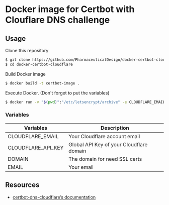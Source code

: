 # Docker image for Certbot with Clouflare DNS challenge

## Usage

Clone this repository

```sh
$ git clone https://github.com/PharmaceuticalDesign/docker-certbot-cloudflare.git
$ cd docker-certbot-cloudflare
```

Build Docker image

```sh
$ docker build -t certbot-image .
```

Execute Docker. (Don't forget to put the variables)

```sh
$ docker run -v "$(pwd)":"/etc/letsencrypt/archive" -e CLOUDFLARE_EMAIL={dns_cloudflare_email} CLOUDFLARE_API_KEY={dns_cloudflare_api_key} -e DOMAIN={domain} -e EMAIL={email} --rm certbot-image
```

### Variables

| Variables              | Description                    |
|------------------------|--------------------------------|
| CLOUDFLARE_EMAIL       | Your Cloudflare account email |
| CLOUDFLARE_API_KEY     | Global API Key of your Cloudflare domain |
| DOMAIN                 | The domain for need SSL certs |
| EMAIL                  | Your email                    |

## Resources

- [certbot-dns-cloudflare’s documentation](https://certbot-dns-cloudflare.readthedocs.io/en/stable/)
